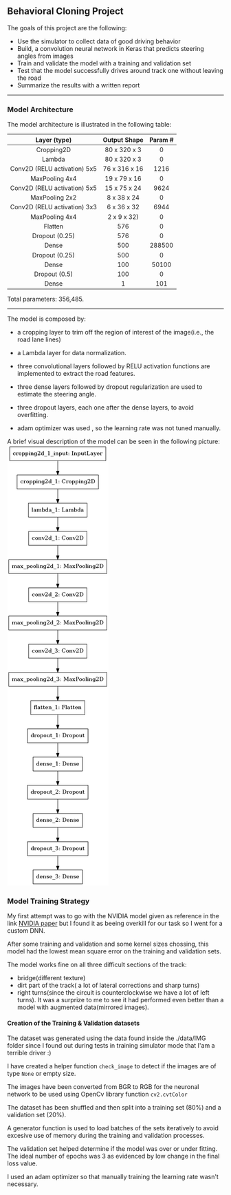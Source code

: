 **Behavioral Cloning Project**
---
The goals of this project are the following:
* Use the simulator to collect data of good driving behavior
* Build, a convolution neural network in Keras that predicts steering angles from images
* Train and validate the model with a training and validation set
* Test that the model successfully drives around track one without leaving the road
* Summarize the results with a written report

---

### Model Architecture

The model architecture is illustrated in the following table:

| Layer (type)         |       Output Shape            |  Param #                        |
|:----------------------:|:-------------------------------:|:------------------------------:|
| Cropping2D         |   80 x 320 x 3 |   0                             |
| Lambda  |          80 x 320 x 3  |   0 |
| Conv2D (RELU activation) 5x5   |         76 x 316 x 16 |      1216 |
| MaxPooling 4x4 | 19 x 79 x 16  |  0 |
| Conv2D (RELU activation) 5x5 |          15 x 75 x 24   |     9624 | 
| MaxPooling 2x2 | 8 x 38 x 24   |      0 |
| Conv2D (RELU activation) 3x3 |  6 x 36 x 32  |    6944 |
| MaxPooling 4x4 | 2 x 9 x 32)  |        0| 
|Flatten     |     576    |       0 |
| Dropout (0.25) |     576  |               0|
| Dense       |       500  |              288500|
| Dropout (0.25) |        500 |                0 |
| Dense    |          100  |             50100 |
| Dropout (0.5) |       100 |              0 |
| Dense       |     1      |           101 |

Total parameters: 356,485.

---
The model is composed by: 

- a cropping layer to trim off the region of interest of the image(i.e., the road lane lines) 

- a Lambda layer for data normalization. 

- three convolutional layers followed by RELU activation functions are implemented to extract the road features. 

- three dense layers followed by dropout regularization are used to estimate the steering angle.  

- three dropout layers, each one after the dense layers, to avoid overfitting.

- adam optimizer was used , so the learning rate was not tuned manually.

A brief visual description of the model can be seen in the following picture:
![png](model.png)

### Model Training Strategy

My first attempt was to go with the NVIDIA model given as reference in the link [NVIDIA paper](http://images.nvidia.com/content/tegra/automotive/images/2016/solutions/pdf/end-to-end-dl-using-px.pdf)  but I found it as beeing overkill for our task so I went for a custom DNN.

After some training and validation and some kernel sizes chossing, this model had the lowest mean square error on the training and validation sets. 

The model works fine on all three difficult sections of the track: 
- bridge(different texture) 
- dirt part of the track( a lot of lateral corrections and sharp turns) 
- right turns(since the circuit is counterclockwise we have a lot of left turns). It was a surprize to me to see it had performed even better than a model with augmented data(mirrored images).
 


#### Creation of the Training & Validation datasets

The dataset was generated using the data found inside the ./data/IMG folder since I found out during tests in training simulator mode that I'am a terrible driver :)

I have created a helper function `check_image` to detect if the images are of type `None` or empty size.

The images have been converted from BGR to RGB for the neuronal network to be used using OpenCv library function `cv2.cvtColor`

The dataset has been shuffled and then split into a training set (80%) and a validation set (20%). 

A generator function is used to load batches of the sets iteratively to avoid excesive use of memory during the training and validation processes.

The validation set helped determine if the model was over or under fitting. The ideal number of epochs was 3 as evidenced by low change in the final loss value. 

I used an adam optimizer so that manually training the learning rate wasn't necessary.

